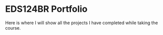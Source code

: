 # EDS124BR Portfolio
Here is where I will show all the projects I have completed while taking the course.
